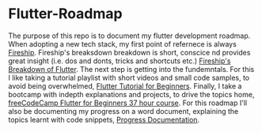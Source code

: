# Flutter-Roadmap 

The purpose of this repo is to document my flutter development roadmap. When adopting a new tech stack, my first point of refernece is always [Fireship](https://www.youtube.com/@Fireship). Fireship's breaksdown breakdown is short, conscice nd provides great insight (i.e. dos and donts, tricks and shortcuts etc.) [Fireship's Breakdown of Flutter](https://www.youtube.com/watch?v=1xipg02Wu8s&t=184s). The next step is getting into the fundemntals. For this I like taking a tutorial playlist with short videos and small code samples, to avoid being overwhelmed, [Flutter Tutorial for Beginners](https://www.youtube.com/results?search_query=flutter+tutorial). Finally, I take a bootcamp with indepth explanations and projects, to drive the topics home, [freeCodeCamp Flutter for Beginners 37 hour course](https://www.youtube.com/watch?v=VPvVD8t02U8&t=85s). For this roadmap I'll also be documenting my progress on a word document, explaining the topics learnt with code snippets, [Progress Documentation](https://livenmmuac-my.sharepoint.com/:w:/g/personal/s216057361_mandela_ac_za/Ef5MM7ew1z1OkthDYBrseZUBK_dRxiiRfQYqqWkQCx80jw?e=Myu1JE). 
